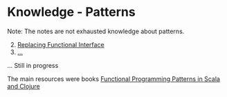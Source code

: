 Knowledge - Patterns
====================

Note: The notes are not exhausted knowledge about patterns.

2) [Replacing Functional Interface](https://github.com/OndrejKucera/knowledge_scala/blob/master/Functional_Interface.md)
3) [...](https://github.com/OndrejKucera/knowledge_scala/blob/master/....md)

... Still in progress

The main resources were books [Functional Programming Patterns in Scala and Clojure](https://www.goodreads.com/book/show/17610214-functional-programming-patterns-in-scala-and-clojure)
